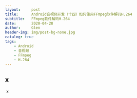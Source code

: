 ```yaml
---
layout:     post
title:      Android音视频开发（十四）如何使用FFmpeg软件解码H.264
subtitle:   FFmpeg软件解码H.264
date:       2020-04-28
author:     Glen
header-img: img/post-bg-none.jpg
catalog: true
tags:
    - Android
    - 音视频
    - FFmpeg
    - H.264
---
```


## x

​	x
